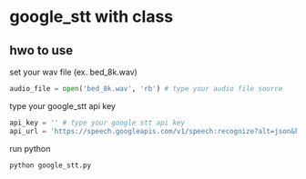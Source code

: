 # google_stt with class

## hwo to use

set your wav file (ex. bed_8k.wav)
```python
audio_file = open('bed_8k.wav', 'rb') # type your audio file source
```

type your google_stt api key
```python
api_key = '' # type your google stt api key
api_url = 'https://speech.googleapis.com/v1/speech:recognize?alt=json&key=' + api_key
```

run python
```python
python google_stt.py
```